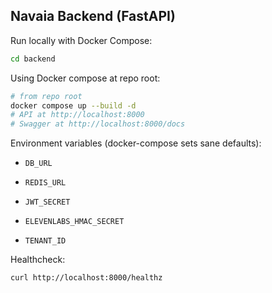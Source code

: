## Navaia Backend (FastAPI)

Run locally with Docker Compose:

```bash
cd backend
```

Using Docker compose at repo root:

```bash
# from repo root
docker compose up --build -d
# API at http://localhost:8000
# Swagger at http://localhost:8000/docs
```

Environment variables (docker-compose sets sane defaults):
- `DB_URL`
- `REDIS_URL`
- `JWT_SECRET`

- `ELEVENLABS_HMAC_SECRET`
- `TENANT_ID`

Healthcheck:
```bash
curl http://localhost:8000/healthz
``` 